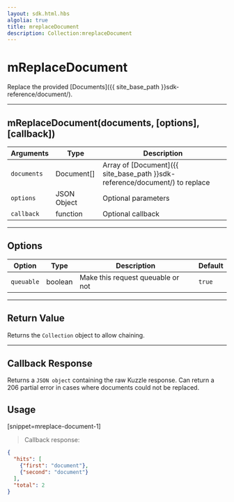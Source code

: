 ```yaml
---
layout: sdk.html.hbs
algolia: true
title: mreplaceDocument
description: Collection:mreplaceDocument
---
```

  

# mReplaceDocument
Replace the provided [Documents]({{ site_base_path }}sdk-reference/document/).

---

## mReplaceDocument(documents, [options], [callback])

| Arguments | Type | Description |
|---------------|---------|----------------------------------------|
| ``documents`` | Document[] | Array of [Document]({{ site_base_path }}sdk-reference/document/) to replace |
| ``options`` | JSON Object | Optional parameters |
| ``callback`` | function | Optional callback |

---

## Options

| Option | Type | Description | Default |
|---------------|---------|----------------------------------------|---------|
| ``queuable`` | boolean | Make this request queuable or not  | ``true`` |

---

## Return Value

Returns the `Collection` object to allow chaining.

---

## Callback Response

Returns a `JSON object` containing the raw Kuzzle response.
Can return a 206 partial error in cases where documents could not be replaced. 

## Usage

[snippet=mreplace-document-1]
> Callback response:

```json
{
  "hits": [
    {"first": "document"},
    {"second": "document"}
  ],
  "total": 2
}
```